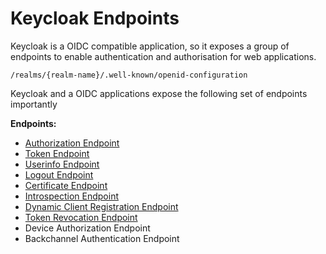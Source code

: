 # Keycloak Endpoints

Keycloak is a OIDC compatible application, so it exposes a group of endpoints to enable authentication and authorisation for web applications.

`/realms/{realm-name}/.well-known/openid-configuration`

Keycloak and a OIDC applications expose the following set of endpoints importantly

__Endpoints:__

- [Authorization Endpoint](/docs/keycloak_endpoints/API_Authorization_Endpoint.md)
- [Token Endpoint](/docs/keycloak_endpoints/API_Token_Endpoint.md)
- [Userinfo Endpoint](/docs/keycloak_endpoints/API_Userinfo_Endpoint.md)
- [Logout Endpoint](/docs/keycloak_endpoints/API_Logout_Endpoint.md)
- [Certificate Endpoint](/docs/keycloak_endpoints/API_Certificate_Endpoint.md)
- [Introspection Endpoint](/docs/keycloak_endpoints/API_Introspection_Endpoint.md)
- [Dynamic Client Registration Endpoint](/docs/keycloak_endpoints/API_Dynamic_Client_Registration_Endpoint.md)
- [Token Revocation Endpoint](/docs/keycloak_endpoints/API_Token_Revocation_Endpoint.md)
- Device Authorization Endpoint
- Backchannel Authentication Endpoint
